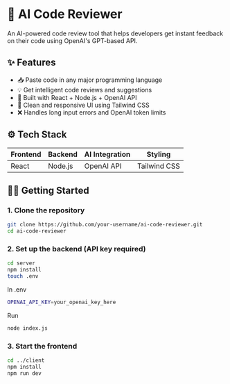 # 🤖 AI Code Reviewer

An AI-powered code review tool that helps developers get instant feedback on their code using OpenAI's GPT-based API.

## ✨ Features

- 📥 Paste code in any major programming language
- 💡 Get intelligent code reviews and suggestions
- 🚀 Built with React + Node.js + OpenAI API
- 🎨 Clean and responsive UI using Tailwind CSS
- ❌ Handles long input errors and OpenAI token limits

## ⚙️ Tech Stack

| Frontend | Backend   | AI Integration | Styling       |
|----------|-----------|----------------|----------------|
| React    | Node.js   | OpenAI API     | Tailwind CSS   |


## 🧑‍💻 Getting Started

### 1. Clone the repository
```bash
git clone https://github.com/your-username/ai-code-reviewer.git
cd ai-code-reviewer
```

### 2. Set up the backend (API key required)
```bash
cd server
npm install
touch .env
```
In .env
```bash
OPENAI_API_KEY=your_openai_key_here
```
Run
```bash
node index.js
```

### 3. Start the frontend
```bash
cd ../client
npm install
npm run dev
```
